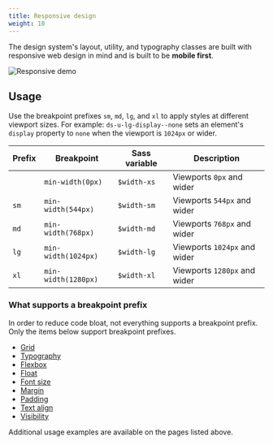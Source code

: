 ```yaml
---
title: Responsive design
weight: 10
---
```


The design system's layout, utility, and typography classes are built with responsive web design in mind and is built to be **mobile first**.

![Responsive demo]({{root}}/public/images/responsive-demo.gif)

## Usage

Use the breakpoint prefixes `sm`, `md`, `lg`, and `xl` to apply styles at different viewport sizes. For example: `ds-u-lg-display--none` sets an element's `display` property to `none` when the viewport is `1024px` or wider.

| Prefix | Breakpoint          | Sass variable | Description                  |
| ------ | ------------------- | ------------- | ---------------------------- |
|        | `min-width(0px)`    | `$width-xs`   | Viewports `0px` and wider    |
| `sm`   | `min-width(544px)`  | `$width-sm`   | Viewports `544px` and wider  |
| `md`   | `min-width(768px)`  | `$width-md`   | Viewports `768px` and wider  |
| `lg`   | `min-width(1024px)` | `$width-lg`   | Viewports `1024px` and wider |
| `xl`   | `min-width(1280px)` | `$width-xl`   | Viewports `1280px` and wider |

### What supports a breakpoint prefix

In order to reduce code bloat, not everything supports a breakpoint prefix. Only the items below support breakpoint prefixes.

* [Grid]({{root}}/layout/grid#layout.grid.responsive)
* [Typography]({{root}}/style/typography#style.typography.responsive)
* [Flexbox]({{root}}/utilities/flexbox#utilities.flexbox.responsive)
* [Float]({{root}}/utilities/float#utilities.float.responsive)
* [Font size]({{root}}/utilities/font-size#utilities.font-size.responsive)
* [Margin]({{root}}/utilities/margin#utilities.margin.responsive)
* [Padding]({{root}}/utilities/padding#utilities.padding.responsive)
* [Text align]({{root}}/utilities/text-align#utilities.text-align.responsive)
* [Visibility]({{root}}/utilities/display-visibility#utilities.display-visibility.responsive)

Additional usage examples are available on the pages listed above.
